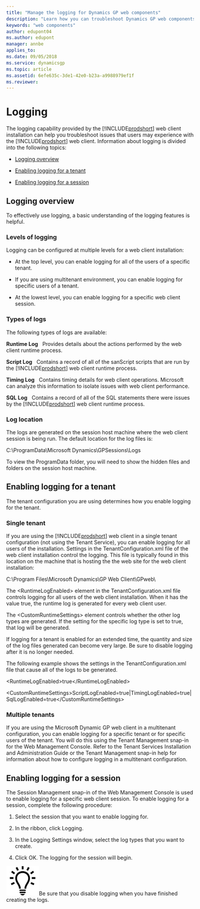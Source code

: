 ```yaml
---
title: "Manage the logging for Dynamics GP web components"
description: "Learn how you can troubleshoot Dynamics GP web components."
keywords: "web components"
author: edupont04
ms.author: edupont
manager: annbe
applies_to: 
ms.date: 09/05/2018
ms.service: dynamicsgp
ms.topic: article
ms.assetid: 6efe635c-3de1-42e0-b23a-a9988979ef1f
ms.reviewer: 
---
```

<span id="_Toc498953343" class="anchor"></span>

# Logging

The logging capability provided by the [!INCLUDE[prodshort](../includes/prodshort.md)] web client installation can help you troubleshoot issues that users may experience with the [!INCLUDE[prodshort](../includes/prodshort.md)] web client. Information about logging is divided into the following topics:

-   [Logging overview](#logging-overview)  

-   [Enabling logging for a tenant](#enabling-logging-for-a-tenant)  

-   [Enabling logging for a session](#enabling-logging-for-a-session)  

## Logging overview

To effectively use logging, a basic understanding of the logging features is helpful.

### Levels of logging

Logging can be configured at multiple levels for a web client installation:

-   At the top level, you can enable logging for all of the users of a specific tenant.

-   If you are using multitenant environment, you can enable logging for specific users of a tenant.

-   At the lowest level, you can enable logging for a specific web client session.

### Types of logs

The following types of logs are available:

**Runtime Log**   Provides details about the actions performed by the web client runtime process.

**Script Log**   Contains a record of all of the sanScript scripts that are run by the [!INCLUDE[prodshort](../includes/prodshort.md)] web client runtime process.

**Timing Log**   Contains timing details for web client operations. Microsoft can analyze this information to isolate issues with web client performance.

**SQL Log**   Contains a record of all of the SQL statements there were issues by the [!INCLUDE[prodshort](../includes/prodshort.md)] web client runtime process.

### Log location

The logs are generated on the session host machine where the web client session is being run. The default location for the log files is:

C:\\ProgramData\\Microsoft Dynamics\\GPSessions\\Logs

To view the ProgramData folder, you will need to show the hidden files and folders on the session host machine.

## Enabling logging for a tenant

The tenant configuration you are using determines how you enable logging for the tenant.

### Single tenant

If you are using the [!INCLUDE[prodshort](../includes/prodshort.md)] web client in a single tenant configuration (not using the Tenant Service), you can enable logging for all users of the installation. Settings in the TenantConfiguration.xml file of the web client installation control the logging. This file is typically found in this location on the machine that is hosting the the web site for the web client installation:

C:\\Program Files\\Microsoft Dynamics\\GP Web Client\\GPweb\\

The &lt;RuntimeLogEnabled&gt; element in the TenantConfiguration.xml file controls logging for all users of the web client installation. When it has the value true, the runtime log is generated for every web client user.

The &lt;CustomRuntimeSettings&gt; element controls whether the other log types are generated. If the setting for the specific log type is set to true, that log will be generated.

If logging for a tenant is enabled for an extended time, the quantity and size of the log files generated can become very large. Be sure to disable logging after it is no longer needed.

The following example shows the settings in the TenantConfiguration.xml file that cause all of the logs to be generated.

&lt;RuntimeLogEnabled&gt;true&lt;/RuntimeLogEnabled&gt;

&lt;CustomRuntimeSettings&gt;ScriptLogEnabled=true|TimingLogEnabled=true| SqlLogEnabled=true&lt;/CustomRuntimeSettings&gt;

### Multiple tenants

If you are using the Microsoft Dynamic GP web client in a multitenant configuration, you can enable logging for a specific tenant or for specific users of the tenant. You will do this using the Tenant Management snap-in for the Web Management Console. Refer to the Tenant Services Installation and Administration Guide or the Tenant Management snap-in help for information about how to configure logging in a multitenant configuration.

## Enabling logging for a session

The Session Management snap-in of the Web Management Console is used to enable logging for a specific web client session. To enable logging for a session, complete the following procedure:

1. Select the session that you want to enable logging for.

2. In the ribbon, click Logging.

3. In the Logging Settings window, select the log types that you want to create.

4. Click OK. The logging for the session will begin.

![displays a lightbulb to indication tips and tricks.](media/lightbulb.png "Lightbulb symbol")Be sure that you disable logging when you have finished creating the logs.  
